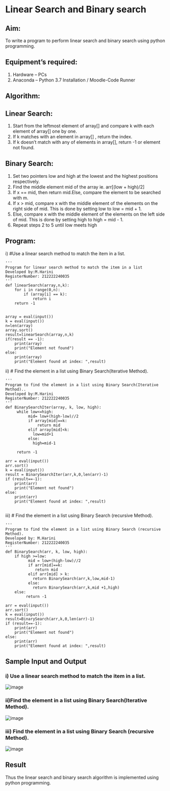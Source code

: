 # Linear Search and Binary search
## Aim:
To write a program to perform linear search and binary search using python programming.

## Equipment’s required:
1.	Hardware – PCs
2.	Anaconda – Python 3.7 Installation / Moodle-Code Runner
	
## Algorithm:

## Linear Search:
1.	Start from the leftmost element of array[] and compare k with each element of array[] one by one.
2.	If k matches with an element in array[] , return the index.
3.	If k doesn’t match with any of elements in array[], return -1 or element not found.

## Binary Search:
1.	Set two pointers low and high at the lowest and the highest positions respectively.
2.	Find the middle element mid of the array ie. arr[(low + high)/2]
3.	If x == mid, then return mid.Else, compare the element to be searched with m.
4.	If x > mid, compare x with the middle element of the elements on the right side of mid. This is done by setting low to low = mid + 1.
5.	Else, compare x with the middle element of the elements on the left side of mid. This is done by setting high to high = mid - 1.
6.	Repeat steps 2 to 5 until low meets high

## Program:
i)	#Use a linear search method to match the item in a list.
```
''' 
Program for linear search method to match the item in a list
Developed by:M.Harini
RegisterNumber: 212222240035
'''
def linearSearch(array,n,k):
    for i in range(0,n):
        if (array[i] == k):
            return i
    return -1        
            
    
array = eval(input())
k = eval(input())
n=len(array)
array.sort()
result=linearSearch(array,n,k)
if(result == -1):
    print(array)
    print("Element not found")
else: 
    print(array)
    print("Element found at index: ",result)

```

ii)	# Find the element in a list using Binary Search(Iterative Method).
```
''' 
Program to find the element in a list using Binary Search(Iterative Method)..
Developed by:M.Harini
RegisterNumber: 212222240035
'''
def BinarySearchIter(array, k, low, high):
     while low<=high:
          mid= low+(high-low)//2
          if array[mid]==k:
              return mid
          elif array[mid]<k:
            low=mid+1
          else: 
            high=mid-1
    
     return -1
        
arr = eval(input())
arr.sort()
k = eval(input())
result = BinarySearchIter(arr,k,0,len(arr)-1)
if (result==-1):
    print(arr)
    print("Element not found")
else:
    print(arr)
    print("Element found at index: ",result)
    
```

iii)	# Find the element in a list using Binary Search (recursive Method).

```
''' 
Program to find the element in a list using Binary Search (recursive Method).
Developed by: M.Harini
RegisterNumber: 212222240035
'''
def BinarySearch(arr, k, low, high):
    if high >=low:
          mid = low+(high-low)//2
          if arr[mid]==k:
             return mid
          elif arr[mid] > k:
            return BinarySearch(arr,k,low,mid-1)
          else: 
            return BinarySearch(arr,k,mid +1,high)
    else:
         return -1
        
arr = eval(input())
arr.sort()
k = eval(input())
result=BinarySearch(arr,k,0,len(arr)-1)
if (result==-1):
    print(arr)
    print("Element not found")
else:
    print(arr)
    print("Element found at index: ",result)

```

## Sample Input and Output

### i) Use a linear search method to match the item in a list.
![image](https://github.com/Harinimuthu17/Search-Algorithm/assets/130278614/daac58d6-54f9-451c-8098-12cbf3f552ea)

### ii)Find the element in a list using Binary Search(Iterative Method).
![image](https://github.com/Harinimuthu17/Search-Algorithm/assets/130278614/4f12b65d-be42-4525-89d6-18892d3e74df)

### iii) Find the element in a list using Binary Search (recursive Method).
![image](https://github.com/Harinimuthu17/Search-Algorithm/assets/130278614/b3b522ca-2024-4456-9387-d17d6830cff4)




## Result
Thus the linear search and binary search algorithm is implemented using python programming.
